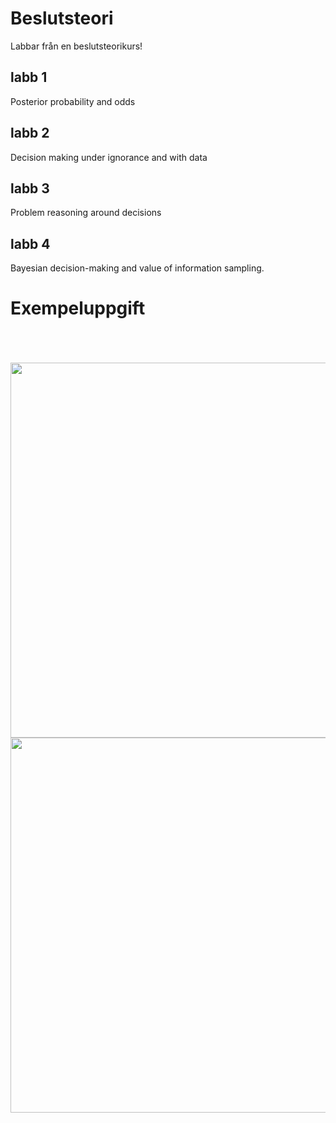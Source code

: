 # Beslutsteori
Labbar från en beslutsteorikurs!

## labb 1
Posterior probability and odds

## labb 2 

Decision making under ignorance and with data

## labb 3

Problem reasoning around decisions 

## labb 4

Bayesian decision-making and value of information sampling.

# Exempeluppgift

<br>
<br>
<br>
<div align="center">
  <img src="https://media0.giphy.com/media/v1.Y2lkPTc5MGI3NjExMm5qeW9zbWRrOHExcThpamMyOTBsZXJuOHRoYzdjMTlqMTVoMXFjZCZlcD12MV9pbnRlcm5hbF9naWZfYnlfaWQmY3Q9Zw/cKvFuyGg5E27S5ydBY/giphy.webp" width="600" height="600"/>
</div>

<div align="center">
  <img src="https://media1.giphy.com/media/v1.Y2lkPTc5MGI3NjExYjIwYjlqYXd3MHE0ZzF2ZmliYmdvZDRvcXRxNGV1Y3dnbXJ5MXRveiZlcD12MV9pbnRlcm5hbF9naWZfYnlfaWQmY3Q9Zw/L3c8aAACw7Qpx2ojGB/giphy.webp" width="600" height="600"/>
</div>


